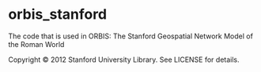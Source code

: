 orbis_stanford
==============

The code that is used in ORBIS: The Stanford Geospatial Network Model of the Roman World

Copyright © 2012 Stanford University Library. See LICENSE for details.